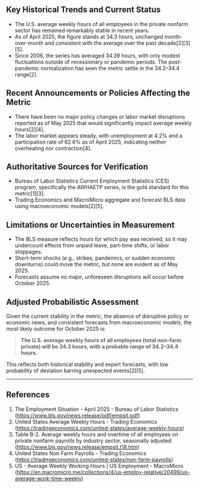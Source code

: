 ## Key Historical Trends and Current Status

- The U.S. average weekly hours of all employees in the private nonfarm sector has remained remarkably stable in recent years.
- As of April 2025, the figure stands at 34.3 hours, unchanged month-over-month and consistent with the average over the past decade[2][3][5].
- Since 2006, the series has averaged 34.39 hours, with only modest fluctuations outside of recessionary or pandemic periods. The post-pandemic normalization has seen the metric settle in the 34.2–34.4 range[2].

## Recent Announcements or Policies Affecting the Metric

- There have been no major policy changes or labor market disruptions reported as of May 2025 that would significantly impact average weekly hours[2][4].
- The labor market appears steady, with unemployment at 4.2% and a participation rate of 62.6% as of April 2025, indicating neither overheating nor contraction[4].

## Authoritative Sources for Verification

- Bureau of Labor Statistics Current Employment Statistics (CES) program, specifically the AWHAETP series, is the gold standard for this metric[1][3].
- Trading Economics and MacroMicro aggregate and forecast BLS data using macroeconomic models[2][5].

## Limitations or Uncertainties in Measurement

- The BLS measure reflects hours for which pay was received, so it may undercount effects from unpaid leave, part-time shifts, or labor stoppages.
- Short-term shocks (e.g., strikes, pandemics, or sudden economic downturns) could move the metric, but none are evident as of May 2025.
- Forecasts assume no major, unforeseen disruptions will occur before October 2025.

## Adjusted Probabilistic Assessment

Given the current stability in the metric, the absence of disruptive policy or economic news, and consistent forecasts from macroeconomic models, the most likely outcome for October 2025 is:

> **The U.S. average weekly hours of all employees (total non-farm private) will be 34.3 hours, with a probable range of 34.2–34.4 hours.**

This reflects both historical stability and expert forecasts, with low probability of deviation barring unexpected events[2][5].

---

## References

1. The Employment Situation - April 2025 - Bureau of Labor Statistics (https://www.bls.gov/news.release/pdf/empsit.pdf)
2. United States Average Weekly Hours - Trading Economics (https://tradingeconomics.com/united-states/average-weekly-hours)
3. Table B-2. Average weekly hours and overtime of all employees on private nonfarm payrolls by industry sector, seasonally adjusted (https://www.bls.gov/news.release/empsit.t18.htm)
4. United States Non Farm Payrolls - Trading Economics (https://tradingeconomics.com/united-states/non-farm-payrolls)
5. US - Average Weekly Working Hours | US Employment - MacroMicro (https://en.macromicro.me/collections/4/us-employ-relative/20499/us-average-work-time-weekly)